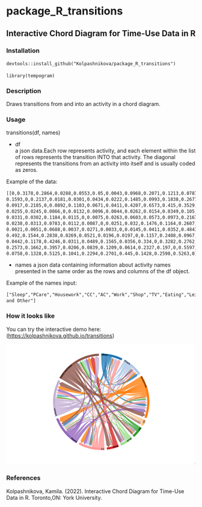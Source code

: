 # package_R_transitions

## Interactive Chord Diagram for Time-Use Data in R

### Installation

```
devtools::install_github("Kolpashnikova/package_R_transitions")

library(tempogram)
```

### Description
Draws transitions from and into an activity in a chord diagram.


### Usage
transitions(df, names)

- df	
a json data.Each row represents activity, and each element within the list of rows represents the transition INTO that activity. The diagonal represents the transitions from an activity into itself and is usually coded as zeros.

Example of the data:
```
[[0,0.3178,0.2864,0.0288,0.0553,0.05,0.0043,0.0968,0.2071,0.1213,0.0787, 0.1593,0,0.2137,0.0181,0.0301,0.0434,0.0222,0.1485,0.0993,0.1838,0.2677, 0.0917,0.2185,0,0.0892,0.1103,0.0671,0.0411,0.4207,0.6573,0.415,0.3529, 0.0255,0.0245,0.0866,0,0.0132,0.0096,0.0044,0.0262,0.0154,0.0349,0.105, 0.0331,0.0302,0.1184,0.0115,0,0.0075,0.0263,0.0603,0.0573,0.0973,0.2167, 0.0238,0.0313,0.0783,0.0112,0.0087,0,0.0251,0.032,0.1476,0.1164,0.2607, 0.0021,0.0051,0.0688,0.0037,0.0271,0.0033,0,0.0145,0.0411,0.0352,0.4843, 0.492,0.1544,0.2838,0.0269,0.0521,0.0196,0.0197,0,0.1157,0.2408,0.0967, 0.0442,0.1178,0.4246,0.0311,0.0489,0.1565,0.0356,0.334,0,0.3282,0.2762, 0.2573,0.1662,0.3957,0.0206,0.0839,0.1209,0.0614,0.2327,0.197,0,0.5597, 0.0758,0.1328,0.5125,0.1041,0.2294,0.2701,0.445,0.1428,0.2598,0.5263,0]]
```

- names	
a json data containing information about activity names presented in the same order as the rows and columns of the df object.

Example of the names input:
```
["Sleep","PCare","Housework","CC","AC","Work","Shop","TV","Eating","Leisure","Travel and Other"]
```

### How it looks like

You can try the interactive demo here: (https://kolpashnikova.github.io/transitions)

![Transitions](https://github.com/Kolpashnikova/package_R_transitions/blob/main/examples/transitions.png)

### References
Kolpashnikova, Kamila. (2022). Interactive Chord Diagram for Time-Use Data in R. Toronto,ON: York University.


